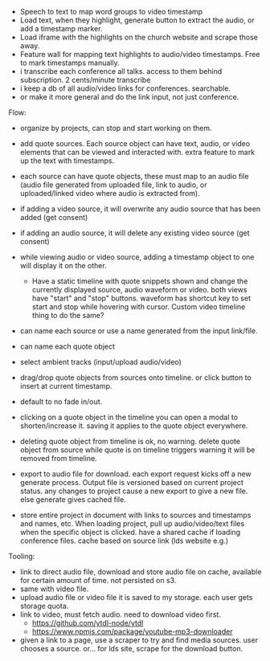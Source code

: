 - Speech to text to map word groups to video timestamp
- Load text, when they highlight, generate button to extract the audio, or add a timestamp marker.
- Load iframe with the highlights on the church website and scrape those away.
- Feature wall for mapping text highlights to audio/video timestamps. Free to mark timestamps manually.
- i transcribe each conference all talks. access to them behind subscription. 2 cents/minute transcribe
- i keep a db of all audio/video links for conferences. searchable.
- or make it more general and do the link input, not just conference.

Flow:

- organize by projects, can stop and start working on them.
- add quote sources. Each source object can have text, audio, or video elements that can be viewed and interacted with. extra feature to mark up the text with timestamps.
- each source can have quote objects, these must map to an audio file (audio file generated from uploaded file, link to audio, or uploaded/linked video where audio is extracted from).
- if adding a video source, it will overwrite any audio source that has been added (get consent)
- if adding an audio source, it will delete any existing video source (get consent)
- while viewing audio or video source, adding a timestamp object to one will display it on the other.
  - Have a static timeline with quote snippets shown and change the currently displayed source, audio waveform or video. both views have "start" and "stop" buttons. waveform has shortcut key to set start and stop while hovering with cursor. Custom video timeline thing to do the same?
- can name each source or use a name generated from the input link/file.
- can name each quote object
- select ambient tracks (input/upload audio/video)
- drag/drop quote objects from sources onto timeline. or click button to insert at current timestamp.
- default to no fade in/out.
- clicking on a quote object in the timeline you can open a modal to shorten/increase it. saving it applies to the quote object everywhere.
- deleting quote object from timeline is ok, no warning. delete quote object from source while quote is on timeline triggers warning it will be removed from timeline.
- export to audio file for download. each export request kicks off a new generate process. Output file is versioned based on current project status. any changes to project cause a new export to give a new file. else generate gives cached file.

- store entire project in document with links to sources and timestamps and names, etc. When loading project, pull up audio/video/text files when the specific object is clicked. have a shared cache if loading conference files. cache based on source link (lds website e.g.)

Tooling:

- link to direct audio file, download and store audio file on cache, available for certain amount of time. not persisted on s3.
- same with video file.
- upload audio file or video file it is saved to my storage. each user gets storage quota.
- link to video, must fetch audio. need to download video first.
  - https://github.com/ytdl-node/ytdl
  - https://www.npmjs.com/package/youtube-mp3-downloader
- given a link to a page, use a scraper to try and find media sources. user chooses a source. or... for lds site, scrape for the download button.
